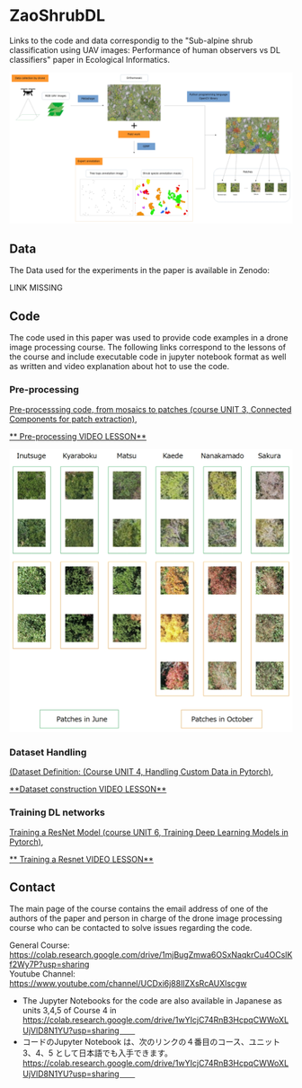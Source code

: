 # ZaoShrubDL
Links to the code and data correspondig to the "Sub-alpine shrub classification using UAV images: Performance of human observers vs DL classifiers" paper in Ecological Informatics.

![Overview](overview.png)

## Data

The Data used for the experiments in the paper is available in Zenodo:

LINK MISSING


## Code

The code used in this paper was used to provide code examples in a drone image processing course. The following links correspond to the lessons of the course and include executable code in jupyter notebook format as well as written and video explanation about hot to use the code.

### Pre-processing 

[Pre-processsing code, from mosaics to patches (course UNIT 3, Connected Components for patch extraction)](https://colab.research.google.com/drive/18dMeSaJL22G_26FHrmIbz8n5plhe8mOZ?usp=sharing), 

[\*\* Pre-processing VIDEO  LESSON\*\*](https://www.youtube.com/playlist?list=PLfZpLxnJ0nUeK8KwoB1CpJPazJMnO6GZM)

![examples](classExamples.png)


### Dataset Handling
 
[(Dataset Definition: (Course UNIT 4, Handling Custom Data in Pytorch)](https://colab.research.google.com/drive/1zkdVQMv7YCBExHMJ1qCdrCba7Z1jsEi8?usp=sharing), 

[\*\*Dataset construction VIDEO  LESSON\*\*](https://www.youtube.com/watch?v=AtyxMuWr5OE&list=PLfZpLxnJ0nUfKAXQhZiIV-pLCudf50-Lg)

### Training DL networks

[Training a ResNet Model (course UNIT 6, Training Deep Learning Models in Pytorch)](https://colab.research.google.com/drive/17ARJbWw2h1X5rQNEkh7n7oXXA9Bvb2P9?usp=sharing),

[\*\* Training a Resnet VIDEO  LESSON\*\*](https://www.youtube.com/playlist?list=PLfZpLxnJ0nUfd1_rxYBoWXRC2dKDQGA_k)

## Contact

The main page of the course contains the email address of one of the authors of the paper and person in charge of the drone image processing course who can be contacted to solve issues regarding the code.

General Course: https://colab.research.google.com/drive/1mjBugZmwa6OSxNaqkrCu4OCslKf2Wy7P?usp=sharing  
Youtube Channel: https://www.youtube.com/channel/UCDxi6j88IlZXsRcAUXlscgw

* The Jupyter Notebooks for the code are also available in Japanese as units 3,4,5 of Course 4 in https://colab.research.google.com/drive/1wYIcjC74RnB3HcpqCWWoXLUjVlD8N1YU?usp=sharing　　
*  コードのJupyter Notebook は、次のリンクの４番目のコース、ユニット 3、4、5 として日本語でも入手できます。https://colab.research.google.com/drive/1wYIcjC74RnB3HcpqCWWoXLUjVlD8N1YU?usp=sharing　　
